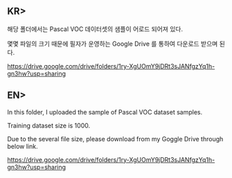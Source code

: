 ## KR>

해당 폴더에서는 Pascal VOC 데이터셋의 샘플이 어로드 되어져 있다.

몇몇 파일의 크기 때문에 필자가 운영하는 Google Drive 를 통하여 다운로드 받으며 된다.

https://drive.google.com/drive/folders/1ry-XgUOmY9jDRt3sJANfgzYq1h-gn3hw?usp=sharing


## EN> 

In this folder, I uploaded the sample of Pascal VOC dataset samples. 

Training dataset size is 1000.

Due to the several file size, please download from my Goggle Drive through below link.

https://drive.google.com/drive/folders/1ry-XgUOmY9jDRt3sJANfgzYq1h-gn3hw?usp=sharing

